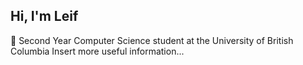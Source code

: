 ## Hi, I'm Leif

🔭 Second Year Computer Science student at the University of British Columbia
Insert more useful information...

